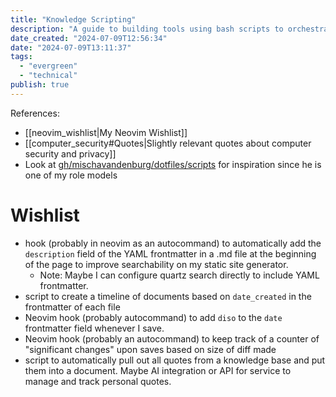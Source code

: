 ```yaml
---
title: "Knowledge Scripting"
description: "A guide to building tools using bash scripts to orchestrate knowledge curation processes within a markdown-based personal knowledge management system."
date_created: "2024-07-09T12:56:34"
date: "2024-07-09T13:11:37"
tags:
  - "evergreen"
  - "technical"
publish: true
---
```


References:

- [[neovim_wishlist|My Neovim Wishlist]]
- [[computer_security#Quotes|Slightly relevant quotes about computer security and privacy]]
- Look at [gh/mischavandenburg/dotfiles/scripts](https://github.com/mischavandenburg/dotfiles/tree/main/scripts) for inspiration since he is one of my role models

# Wishlist
- hook (probably in neovim as an autocommand) to automatically add the `description` field of the YAML frontmatter in a .md file at the beginning of the page to improve searchability on my static site generator.
  - Note: Maybe I can configure quartz search directly to include YAML frontmatter. 
- script to create a timeline of documents based on `date_created` in the frontmatter of each file
- Neovim hook (probably autocommand) to add `diso` to the `date` frontmatter field whenever I save. 
- Neovim hook (probably an autocommand) to keep track of a counter of "significant changes" upon saves based on size of diff made
- script to automatically pull out all quotes from a knowledge base and put them into a document. Maybe AI integration or API for service to manage and track personal quotes. 
